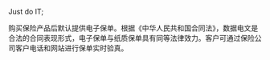Just do IT;

购买保险产品后默认提供电子保单。根据《中华人民共和国合同法》，数据电文是合法的合同表现形式，电子保单与纸质保单具有同等法律效力。客户可通过保险公司客户电话和网站进行保单实时验真。
